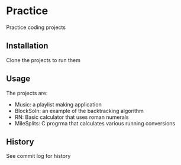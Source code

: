 # Practice
Practice coding projects
## Installation
Clone the projects to run them
## Usage
The projects are:
- Music: a playlist making application
- BlockSoln: an example of the backtracking algorithm
- RN: Basic calculator that uses roman numerals 
- MileSplits: C progrma that calculates various running conversions
## History
See commit log for history
